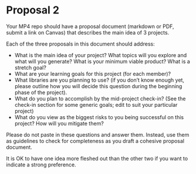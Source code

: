 # Proposal 2

Your MP4 repo should have a proposal document (markdown or PDF, submit a link on Canvas) that describes the main idea of 3 projects.

Each of the three proposals in this document should address:
- What is the main idea of your project? What topics will you explore and what will you generate? What is your minimum viable product? What is a stretch goal?
- What are your learning goals for this project (for each member)?
- What libraries are you planning to use? (if you don’t know enough yet, please outline how you will decide this question during the beginning phase of the project).
- What do you plan to accomplish by the mid-project check-in? (See the check-in section for some generic goals; edit to suit your particular project)
- What do you view as the biggest risks to you being successful on this project? How will you mitigate them?

Please do not paste in these questions and answer them. Instead, use them as guidelines to check for completeness as you draft a cohesive proposal document.

It is OK to have one idea more fleshed out than the other two if you want to indicate a strong preference.
